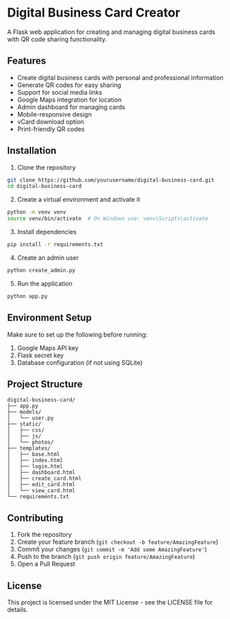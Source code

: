 # Digital Business Card Creator

A Flask web application for creating and managing digital business cards with QR code sharing functionality.

## Features

- Create digital business cards with personal and professional information
- Generate QR codes for easy sharing
- Support for social media links
- Google Maps integration for location
- Admin dashboard for managing cards
- Mobile-responsive design
- vCard download option
- Print-friendly QR codes

## Installation

1. Clone the repository
```bash
git clone https://github.com/yourusername/digital-business-card.git
cd digital-business-card
```

2. Create a virtual environment and activate it
```bash
python -m venv venv
source venv/bin/activate  # On Windows use: venv\Scripts\activate
```

3. Install dependencies
```bash
pip install -r requirements.txt
```

4. Create an admin user
```bash
python create_admin.py
```

5. Run the application
```bash
python app.py
```

## Environment Setup

Make sure to set up the following before running:

1. Google Maps API key
2. Flask secret key
3. Database configuration (if not using SQLite)

## Project Structure

```
digital-business-card/
├── app.py
├── models/
│   └── user.py
├── static/
│   ├── css/
│   ├── js/
│   └── photos/
├── templates/
│   ├── base.html
│   ├── index.html
│   ├── login.html
│   ├── dashboard.html
│   ├── create_card.html
│   ├── edit_card.html
│   └── view_card.html
└── requirements.txt
```

## Contributing

1. Fork the repository
2. Create your feature branch (`git checkout -b feature/AmazingFeature`)
3. Commit your changes (`git commit -m 'Add some AmazingFeature'`)
4. Push to the branch (`git push origin feature/AmazingFeature`)
5. Open a Pull Request

## License

This project is licensed under the MIT License - see the LICENSE file for details.